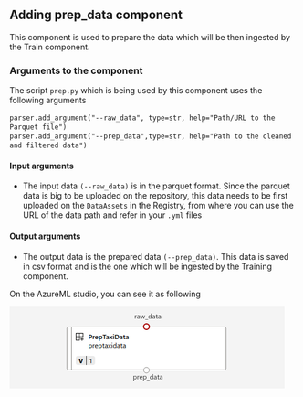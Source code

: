 ## Adding prep_data component

This component is used to prepare the data which will be then ingested by the Train component.

### Arguments to the component
The script `prep.py` which is being used by this component uses the following arguments
```
parser.add_argument("--raw_data", type=str, help="Path/URL to the Parquet file")
parser.add_argument("--prep_data",type=str, help="Path to the cleaned and filtered data")
```

#### Input arguments
 * The input data `(--raw_data)` is in the parquet format. Since the parquet data is big to be uploaded on the repository, this data needs to be first uploaded on the `DataAssets` in the Registry, from where you can use the URL of the data path and refer in your `.yml` files

#### Output arguments
* The output data is the prepared data `(--prep_data)`. This data is saved in csv format and is the one which will be ingested by the Training component. 

On the AzureML studio, you can see it as following 

![images](imgs/prep_component.png)